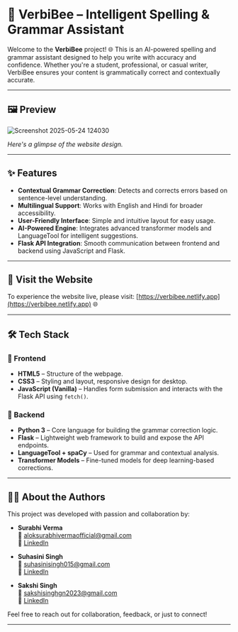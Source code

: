 # 🐝 VerbiBee – Intelligent Spelling & Grammar Assistant

Welcome to the **VerbiBee** project! 🌐 This is an AI-powered spelling and grammar assistant designed to help you write with accuracy and confidence. Whether you're a student, professional, or casual writer, VerbiBee ensures your content is grammatically correct and contextually accurate.

---

## 🖼️ Preview
![Screenshot 2025-05-24 124030](https://github.com/user-attachments/assets/01605495-c20e-4c0e-906e-85ca38d4dfe1)



*Here's a glimpse of the website design.*

---

## ✨ Features

- **Contextual Grammar Correction**: Detects and corrects errors based on sentence-level understanding.
- **Multilingual Support**: Works with English and Hindi for broader accessibility.
- **User-Friendly Interface**: Simple and intuitive layout for easy usage.
- **AI-Powered Engine**: Integrates advanced transformer models and LanguageTool for intelligent suggestions.
- **Flask API Integration**: Smooth communication between frontend and backend using JavaScript and Flask.

---

## 🔗 Visit the Website

To experience the website live, please visit: [https://verbibee.netlify.app](https://verbibee.netlify.app) 🌐

---

## 🛠️ Tech Stack

### 🔹 Frontend

- **HTML5** – Structure of the webpage.
- **CSS3** – Styling and layout, responsive design for desktop.
- **JavaScript (Vanilla)** – Handles form submission and interacts with the Flask API using `fetch()`.

### 🔹 Backend

- **Python 3** – Core language for building the grammar correction logic.
- **Flask** – Lightweight web framework to build and expose the API endpoints.
- **LanguageTool + spaCy** – Used for grammar and contextual analysis.
- **Transformer Models** – Fine-tuned models for deep learning-based corrections.

---

## 🙋‍♀️ About the Authors

This project was developed with passion and collaboration by:

- **Surabhi Verma**  
  📧 aloksurabhivermaofficial@gmail.com  
  🔗 [LinkedIn](https://www.linkedin.com/in/surabhi-verma-4693012b1/)

- **Suhasini Singh**  
  📧 suhasinisingh015@gmail.com  
  🔗 [LinkedIn](https://www.linkedin.com/in/suhasini-singh-bb49b0212/)

- **Sakshi Singh**  
  📧 sakshisinghgn2023@gmail.com  
  🔗 [LinkedIn](https://www.linkedin.com/in/sakshi-singh-782ab6293/)

Feel free to reach out for collaboration, feedback, or just to connect!


---


